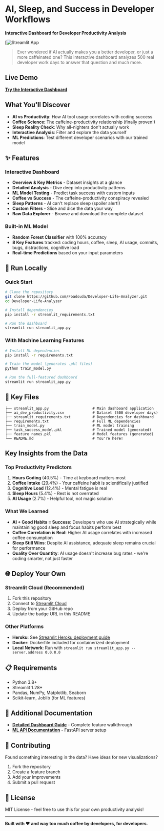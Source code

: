 # AI, Sleep, and Success in Developer Workflows

**Interactive Dashboard for Developer Productivity Analysis**

[![Streamlit App](([https://developer-life-analyzer-jmmtvajs9bucgbh54pjx24.streamlit.app](https://developer-life-analyzer-jmmtvajs9bucgbh54pjx24.streamlit.app/)))

> Ever wondered if AI actually makes you a better developer, or just a more caffeinated one? This interactive dashboard analyzes 500 real developer work days to answer that question and much more.

## Live Demo

**[Try the Interactive Dashboard]([https://your-deployed-app-url.streamlit.app](https://developer-life-analyzer-jmmtvajs9bucgbh54pjx24.streamlit.app))**

## What You'll Discover

- **AI vs Productivity**: How AI tool usage correlates with coding success
- **Coffee Science**: The caffeine-productivity relationship (finally proven!)
- **Sleep Reality Check**: Why all-nighters don't actually work
- **Interactive Analysis**: Filter and explore the data yourself
- **ML Predictions**: Test different developer scenarios with our trained model

## ✨ Features

### Interactive Dashboard
- **Overview & Key Metrics** - Dataset insights at a glance
- **Detailed Analysis** - Dive deep into productivity patterns
- **ML Model Testing** - Predict task success with custom inputs
- **Coffee vs Success** - The caffeine-productivity conspiracy revealed
- **Sleep Patterns** - AI can't replace sleep (spoiler alert!)
- **Custom Filters** - Slice and dice the data your way
- **Raw Data Explorer** - Browse and download the complete dataset

### Built-in ML Model
- **Random Forest Classifier** with 100% accuracy
- **8 Key Features** tracked: coding hours, coffee, sleep, AI usage, commits, bugs, distractions, cognitive load
- **Real-time Predictions** based on your input parameters

## 🔧 Run Locally

### Quick Start
```bash
# Clone the repository
git clone https://github.com/Foadouda/Developer-Life-Analyzer.git
cd Developer-Life-Analyzer

# Install dependencies
pip install -r streamlit_requirements.txt

# Run the dashboard
streamlit run streamlit_app.py
```

### With Machine Learning Features
```bash
# Install ML dependencies
pip install -r requirements.txt

# Train the model (generates .pkl files)
python train_model.py

# Run the full-featured dashboard
streamlit run streamlit_app.py
```

## 📁 Key Files

```
├── streamlit_app.py                    # Main dashboard application
├── ai_dev_productivity.csv             # Dataset (500 developer days)
├── streamlit_requirements.txt          # Dependencies for dashboard
├── requirements.txt                    # Full ML dependencies
├── train_model.py                      # ML model training
├── task_success_model.pkl              # Trained model (generated)
├── feature_names.pkl                   # Model features (generated)
└── README.md                           # You're here!
```

## Key Insights from the Data

### Top Productivity Predictors
1. **Hours Coding** (40.5%) - Time at keyboard matters most
2. **Coffee Intake** (29.4%) - Your caffeine habit is scientifically justified
3. **Cognitive Load** (12.4%) - Mental fatigue is real
4. **Sleep Hours** (5.4%) - Rest is not overrated
5. **AI Usage** (2.7%) - Helpful tool, not magic solution

### What We Learned
- **AI + Good Habits = Success**: Developers who use AI strategically while maintaining good sleep and focus habits perform best
- **Coffee Correlation is Real**: Higher AI usage correlates with increased coffee consumption
- **Sleep Still Wins**: Despite AI assistance, adequate sleep remains crucial for performance
- **Quality Over Quantity**: AI usage doesn't increase bug rates - we're coding smarter, not just faster

## 🌐 Deploy Your Own

### Streamlit Cloud (Recommended)
1. Fork this repository
2. Connect to [Streamlit Cloud](https://streamlit.io/cloud)
3. Deploy from your GitHub repo
4. Update the badge URL in this README

### Other Platforms
- **Heroku**: See [Streamlit Heroku deployment guide](https://docs.streamlit.io/knowledge-base/deploy/heroku)
- **Docker**: Dockerfile included for containerized deployment
- **Local Network**: Run with `streamlit run streamlit_app.py --server.address 0.0.0.0`

## 📋 Requirements

- Python 3.8+
- Streamlit 1.28+
- Pandas, NumPy, Matplotlib, Seaborn
- Scikit-learn, Joblib (for ML features)

## 📖 Additional Documentation

- **[Detailed Dashboard Guide](STREAMLIT_README.md)** - Complete feature walkthrough
- **[ML API Documentation](README_ML.md)** - FastAPI server setup


## 🤝 Contributing

Found something interesting in the data? Have ideas for new visualizations? 

1. Fork the repository
2. Create a feature branch
3. Add your improvements
4. Submit a pull request

## 📄 License

MIT License - feel free to use this for your own productivity analysis!

---

**Built with ❤️ and way too much coffee by developers, for developers.**
